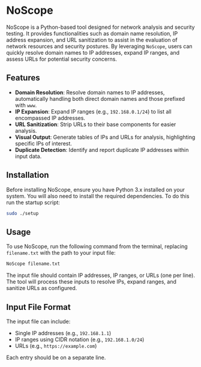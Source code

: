 # NoScope

NoScope is a Python-based tool designed for network analysis and security testing. It provides functionalities such as domain name resolution, IP address expansion, and URL sanitization to assist in the evaluation of network resources and security postures. By leveraging `NoScope`, users can quickly resolve domain names to IP addresses, expand IP ranges, and assess URLs for potential security concerns.

## Features

- **Domain Resolution**: Resolve domain names to IP addresses, automatically handling both direct domain names and those prefixed with `www`.
- **IP Expansion**: Expand IP ranges (e.g., `192.168.0.1/24`) to list all encompassed IP addresses.
- **URL Sanitization**: Strip URLs to their base components for easier analysis.
- **Visual Output**: Generate tables of IPs and URLs for analysis, highlighting specific IPs of interest.
- **Duplicate Detection**: Identify and report duplicate IP addresses within input data.

## Installation

Before installing NoScope, ensure you have Python 3.x installed on your system. You will also need to install the required dependencies. To do this run the startup script:

```bash
sudo ./setup
```

## Usage

To use NoScope, run the following command from the terminal, replacing `filename.txt` with the path to your input file:

```bash
NoScope filename.txt
```

The input file should contain IP addresses, IP ranges, or URLs (one per line). The tool will process these inputs to resolve IPs, expand ranges, and sanitize URLs as configured.

## Input File Format

The input file can include:
- Single IP addresses (e.g., `192.168.1.1`)
- IP ranges using CIDR notation (e.g., `192.168.1.0/24`)
- URLs (e.g., `https://example.com`)

Each entry should be on a separate line.